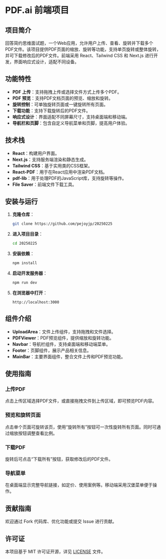 # PDF.ai 前端项目

## 项目简介

回答简约思维面试题，一个Web应用，允许用户上传、查看、旋转并下载多个PDF文件。该项目提供PDF页面的缩放、旋转等功能，支持单页旋转或整体旋转，并可下载修改后的PDF文件。前端采用 React、Tailwind CSS 和 Next.js 进行开发，界面响应式设计，适配不同设备。

## 功能特性

- **PDF 上传**：支持拖拽上传或选择文件方式上传多个PDF。
- **PDF 预览**：支持PDF文档页面的预览、缩放和旋转。
- **旋转控制**：可单独旋转页面或一键旋转所有页面。
- **下载功能**：支持下载旋转后的PDF文件。
- **响应式设计**：界面适配不同屏幕尺寸，支持桌面端和移动端。
- **导航栏和页脚**：包含自定义导航菜单和页脚，提高用户体验。

## 技术栈

- **React**：构建用户界面。
- **Next.js**：支持服务端渲染和静态生成。
- **Tailwind CSS**：基于实用类的CSS框架。
- **React-PDF**：用于在React应用中渲染PDF文档。
- **pdf-lib**：用于处理PDF的JavaScript库，支持旋转等操作。
- **File Saver**：前端文件下载工具。

## 安装与运行

1. **克隆仓库**：
   ```bash
   git clone https://github.com/pejoyjp/20250225
   ```
   
2. **进入项目目录**：
   ```bash
   cd 20250225
   ```

3. **安装依赖**：
   ```bash
   npm install
   ```

4. **启动开发服务器**：
   ```bash
   npm run dev
   ```

5. **在浏览器中打开**：
   ```
   http://localhost:3000
   ```

## 组件介绍

- **UploadArea**：文件上传组件，支持拖拽和文件选择。
- **PDFViewer**：PDF预览组件，提供缩放和旋转功能。
- **Navbar**：导航栏组件，支持桌面端和移动端菜单。
- **Footer**：页脚组件，展示产品相关信息。
- **MainBar**：主要界面组件，整合文件上传和PDF预览功能。

## 使用指南

### 上传PDF
点击上传区域选择PDF文件，或直接拖拽文件到上传区域，即可预览PDF内容。

### 预览和旋转页面
点击单个页面可旋转该页，使用“旋转所有”按钮可一次性旋转所有页面。同时可通过缩放按钮调整查看比例。

### 下载PDF
旋转后可点击“下载所有”按钮，获取修改后的PDF文件。

### 导航菜单
在桌面端显示完整导航链接，如定价、使用案例等。移动端采用汉堡菜单便于操作。

## 贡献指南

欢迎通过 Fork 代码库、优化功能或提交 Issue 进行贡献。

## 许可证

本项目基于 MIT 许可证开源，详见 [LICENSE](LICENSE) 文件。

